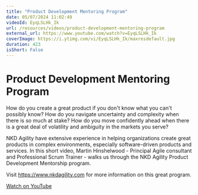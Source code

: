 ```yaml
---
title: "Product Development Mentoring Program"
date: 05/07/2024 11:02:49
videoId: EyqLSLHk_Ik
url: /resources/videos/product-development-mentoring-program
external_url: https://www.youtube.com/watch?v=EyqLSLHk_Ik
coverImage: https://i.ytimg.com/vi/EyqLSLHk_Ik/maxresdefault.jpg
duration: 423
isShort: False
---
```


# Product Development Mentoring Program

How do you create a great product if you don't know what you can't possibly know? How do you navigate uncertainty and complexity when there is so much at stake? How do you move confidently ahead when there is a great deal of volatility and ambiguity in the markets you serve?

NKD Agility have extensive experience in helping organizations create great products in complex environments, especially software-driven products and services. In this short video, Martin Hinshelwood - Principal Agile consultant and Professional Scrum Trainer - walks us through the NKD Agility Product Development Mentorship program.

Visit https://www.nkdagility.com for more information on this great program.

[Watch on YouTube](https://www.youtube.com/watch?v=EyqLSLHk_Ik)
